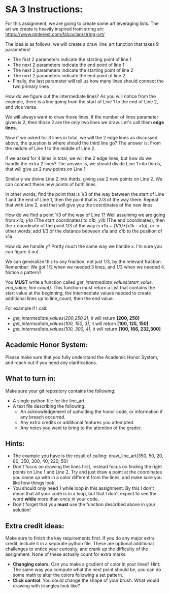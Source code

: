 # SA 3 Instructions:

For this assignment, we are going to create some art leveraging lists.
The art we create is heavily inspired from string art: https://www.pinterest.com/falcoclan/string-art/

The idea is as follows: we will create a draw_line_art function that takes 9 parameters!
- The first 2 parameters indicate the starting point of line 1
- The next 2 parameters indicate the end point of line 1
- The next 2 parameters indicate the starting point of line 2
- The next 2 parameters indicate the end point of line 2
- Finally, the last parameter will tell us how many lines should connect the two primary lines

How do we figure out the intermediate lines? As you will notice from the example, there is a line going from the start 
of Line 1 to the end of Line 2, and vice versa.

We will always want to draw those lines. If the number of lines parameter given is 2, then those 2 are the only two 
lines we draw. Let's call them **edge lines.**

Now if we asked for 3 lines in total, we will the 2 edge lines as discussed above, the question is where
should the third line go? The answer is: From the middle of Line 1 to the middle of Line 2.

If we asked for 4 lines in total, we will the 2 edge lines, but how do we handle the extra 2 
lines? The answer is, we should divide Line 1 into thirds, that will give us 2 new points on Line 1

Similarly we divine Line 2 into thirds, giving use 2 new points on Line 2. We can connect these new points of both lines. 

In other words, find the point that is 1/3 of the way between the start of Line 1 and the end of Line 1, then the point 
that is 2/3 of the way there. Repeat that with Line 2, and that will give you the coordinates of the new lines

How do we find a point 1/3 of the way of Line 1? Well assuming we are going from _x1a, y1a_ (The start coordinates) 
to _x1b, y1b_ (The end coordinates), then the x coordinate of the point 1/3 of the way is _x1a + (1/3)*(x1b - x1a)_, 
or in other words, add 1/3 of the distance between x1a and x1b to the position of x1a

How do we handle y? Pretty much the same way we handle x. I'm sure you can figure it out.

We can generalize this to any fraction, not just 1/3, by the relevant fraction. Remember: We got 1/2 when we needed 3 
lines, and 1/3 when we needed 4. Notice a pattern?

You **MUST** write a function called _get_intermediate_values(start_value, end_value, line count)_. This function must 
return a List that contains the start value at the beginning, the intermediate values needed to create additional lines
up to line_count, then the end value.
 
For example if I call:
- _get_intermediate_values(200,250,2)_, it will  return **[200, 250]**
- _get_intermediate_values(100, 150, 3)_, it will return **[100, 125, 150]**
- _get_intermediate_values(100, 300, 4)_, it will return **[100, 166, 232,300]**

## Academic Honor System:
Please make sure that you fully understand the Academic Honor System, and reach out if you need any clarifications. 
## What to turn in:
Make sure your git repository contains the following:
- A single python file for the line_art.
- A text file describing the following:
    - An acknowledgement of upholding the honor code, or information if any breach occurred.
    - Any extra credits or additional features you attempted.
    - Any notes you want to bring to the attention of the grader. 
## Hints:
- The example you have is the result of calling:     draw_line_art(350, 50, 20, 80, 350, 300, 40, 220, 50)
- Don't focus on drawing the lines first, instead focus on finding the right points on Line 1 and Line 2. Try and just draw
a point at the coordinates you come up with in a color different from the lines, and make sure you like how things look.
- You should only need 1 while loop in this assignment. By this I don't mean that all your code is in a loop, but that I 
don't expect to see the word **while** more than once in your code. 
- Don't forget that you **must** use the function described above in your solution!

## Extra credit ideas:
Make sure to finish the key requirements first. If you do any major extra credit, include it in a separate python file.
These are optional additional challenges to entice your curiosity, and crank up the difficulty of the assignment. 
None of these actually count for extra marks.
- **Changing colors**: Can you make a gradient of color in your lines? Hint: The same way you compute what the next 
point should be, you can do some math to alter the colors following a set pattern.
- **Click control**: You could change the shape of your brush. What would drawing with triangles look like?
